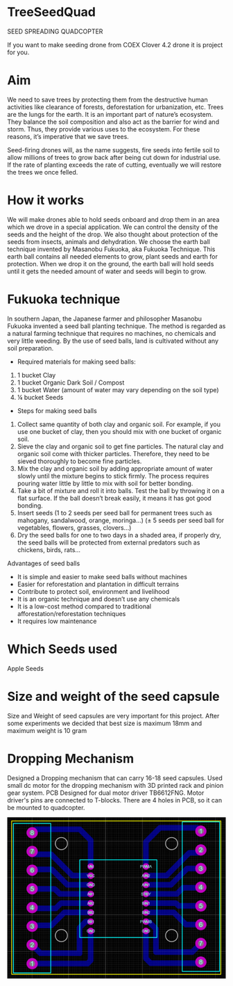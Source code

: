 # TreeSeedQuad
SEED SPREADING QUADCOPTER

If you want to make seeding drone from COEX Clover 4.2 drone it is project for you.

# Aim
We need to save trees by protecting them from the destructive human activities like clearance of forests, deforestation for urbanization, etc. Trees are the lungs for the earth. It is an important part of nature’s ecosystem. They balance the soil composition and also act as the barrier for wind and storm. Thus, they provide various uses to the ecosystem. For these reasons, it’s imperative that we save trees.

Seed-firing drones will, as the name suggests, fire seeds into fertile soil to allow millions of trees to grow back after being cut down for industrial use. If the rate of planting exceeds the rate of cutting, eventually we will restore the trees we once felled.

# How it works
We will make drones able to hold seeds onboard and drop them in an area which we drove in a special application. We can control the density of the seeds and the height of the drop. We also thought about protection of the seeds from insects, animals and dehydration. We choose the earth ball technique invented by Masanobu Fukuoka, aka Fukuoka Technique. This earth ball contains all needed elements to grow, plant seeds and earth for protection. When we drop it on the ground, the earth ball will hold seeds until it gets the needed amount of water and seeds will begin to grow.

# Fukuoka technique
In southern Japan, the Japanese farmer and philosopher Masanobu Fukuoka invented a seed ball planting technique. The method is regarded as a natural farming technique that requires no machines, no chemicals and very little weeding. By the use of seed balls, land is cultivated without any soil preparation.

- Required materials for making seed balls:
1. 1 bucket Clay<br />
2. 1 bucket Organic Dark Soil / Compost<br />
3. 1 bucket Water (amount of water may vary depending on the soil type)<br />
4. ¼ bucket Seeds<br />

- Steps for making seed balls
1. Collect same quantity of both clay and organic soil. For example, if you use one bucket of clay, then you should mix with one bucket of organic soil.
2. Sieve the clay and organic soil to get fine particles. The natural clay and organic soil come with thicker particles. Therefore, they need to be sieved thoroughly to become fine particles.
3. Mix the clay and organic soil by adding appropriate amount of water slowly until the mixture begins to stick firmly. The process requires pouring water little by little to mix with soil for better bonding.
4. Take a bit of mixture and roll it into balls. Test the ball by throwing it on a flat surface. If the ball doesn’t break easily, it means it has got good bonding.
5. Insert seeds (1 to 2 seeds per seed ball for permanent trees such as mahogany, sandalwood, orange, moringa…) (± 5 seeds per seed ball for vegetables, flowers, grasses, clovers…)
6. Dry the seed balls for one to two days in a shaded area, if properly dry, the seed balls will be protected from external predators such as chickens, birds, rats…

Advantages of seed balls
- It is simple and easier to make seed balls without machines
- Easier for reforestation and plantation in difficult terrains
- Contribute to protect soil, environment and livelihood
- It is an organic technique and doesn’t use any chemicals
- It is a low-cost method compared to traditional afforestation/reforestation techniques
- It requires low maintenance

# Which Seeds used
Apple Seeds

# Size and weight of the seed capsule
Size and Weight of seed capsules are very important for this project. 
After some experiments we decided that best size is maximum 18mm and maximum weight is 10 gram 

# Dropping Mechanism
Designed a Dropping mechanism that can carry 16-18 seed capsules.
Used small dc motor for the dropping mechanism with 3D printed rack and pinion gear system. PCB Designed for dual motor driver TB6612FNG. Motor driver's pins are connected to T-blocks. There are 4 holes in PCB, so it can be mounted to quadcopter.

![PCB Design](PCB_design.png)

